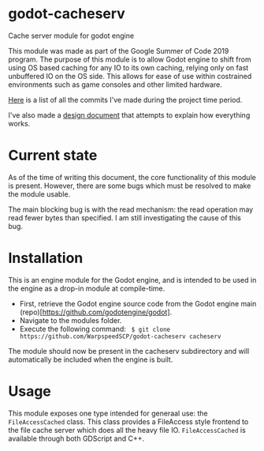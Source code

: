 # godot-cacheserv
Cache server module for godot engine

This module was made as part of the Google Summer of Code 2019 program. The purpose of this module is to allow Godot engine to shift from using OS based caching for any IO to its own caching, relying only on fast unbuffered IO on the OS side. This allows for ease of use within costrained environments such as game consoles and other limited hardware.

[Here][1] is a list of all the commits I've made during the project time period.

I've also made a [design document][2] that attempts to explain how everything works.

# Current state

As of the time of writing this document, the core functionality of this module is present. However, there are some bugs which must be resolved to make the module usable.

The main blocking bug is with the read mechanism: the read operation may read fewer bytes than specified. I am still investigating the cause of this bug.

# Installation

This is an engine module for the Godot engine, and is intended to be used in the engine as a drop-in module at compile-time.

* First, retrieve the Godot engine source code from the Godot engine main (repo)[https://github.com/godotengine/godot].
* Navigate to the modules folder.
* Execute the following command: ``` $ git clone https://github.com/WarpspeedSCP/godot-cacheserv cacheserv```

The module should now be present in the cacheserv subdirectory and will automatically be included when the engine is built.

# Usage

This module exposes one type intended for generaal use: the `FileAccessCached` class. This class provides a FileAccess style frontend to the file cache server which does all the heavy file IO. `FileAccessCached` is available through both GDScript and C++.

[1]: https://github.com/WarpspeedSCP/godot/commits?author=WarpspeedSCP
[2]: https://docs.google.com/document/d/1u5pnouYPkF44VpupJ3J_TUTM_RS5JVG2fOLJKAT9QU4



